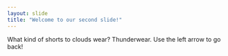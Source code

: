 ```yaml
---
layout: slide
title: "Welcome to our second slide!"
---
```

What kind of shorts to clouds wear? Thunderwear.
Use the left arrow to go back!
